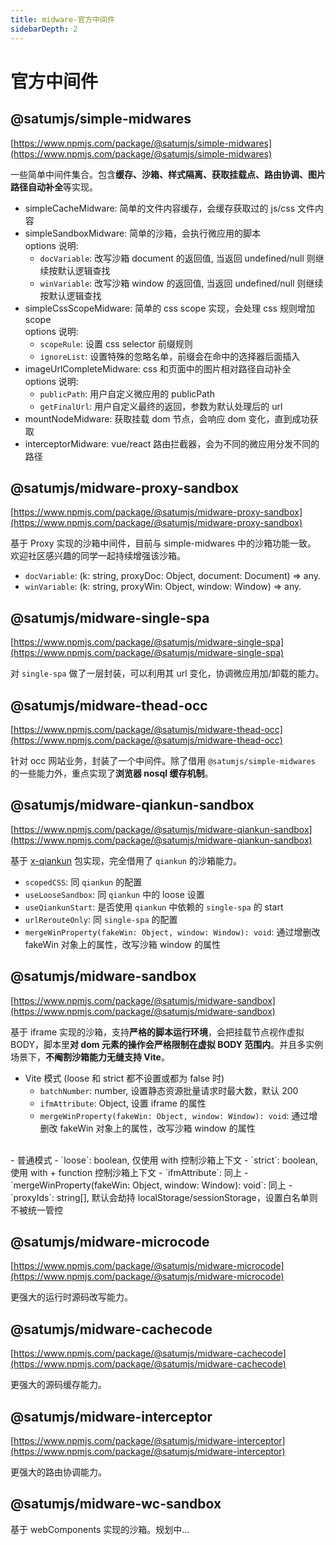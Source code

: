```yaml
---
title: midware-官方中间件
sidebarDepth: 2
---
```


# 官方中间件

## @satumjs/simple-midwares

[https://www.npmjs.com/package/@satumjs/simple-midwares](https://www.npmjs.com/package/@satumjs/simple-midwares)

一些简单中间件集合。包含**缓存、沙箱、样式隔离、获取挂载点、路由协调、图片路径自动补全**等实现。

- simpleCacheMidware: 简单的文件内容缓存，会缓存获取过的 js/css 文件内容
- simpleSandboxMidware: 简单的沙箱，会执行微应用的脚本<br>options 说明:
  - `docVariable`: 改写沙箱 document 的返回值, 当返回 undefined/null 则继续按默认逻辑查找
  - `winVariable`: 改写沙箱 window 的返回值, 当返回 undefined/null 则继续按默认逻辑查找
- simpleCssScopeMidware: 简单的 css scope 实现，会处理 css 规则增加 scope<br>options 说明:
  - `scopeRule`: 设置 css selector 前缀规则
  - `ignoreList`: 设置特殊的忽略名单，前缀会在命中的选择器后面插入
- imageUrlCompleteMidware: css 和页面中的图片相对路径自动补全<br>options 说明:
  - `publicPath`: 用户自定义微应用的 publicPath
  - `getFinalUrl`: 用户自定义最终的返回，参数为默认处理后的 url
- mountNodeMidware: 获取挂载 dom 节点，会响应 dom 变化，直到成功获取
- interceptorMidware: vue/react 路由拦截器，会为不同的微应用分发不同的路径

## @satumjs/midware-proxy-sandbox

[https://www.npmjs.com/package/@satumjs/midware-proxy-sandbox](https://www.npmjs.com/package/@satumjs/midware-proxy-sandbox)

基于 Proxy 实现的沙箱中间件，目前与 simple-midwares 中的沙箱功能一致。<br>欢迎社区感兴趣的同学一起持续增强该沙箱。

- `docVariable`: (k: string, proxyDoc: Object, document: Document) => any.
- `winVariable`: (k: string, proxyWin: Object, window: Window) => any.

## @satumjs/midware-single-spa

[https://www.npmjs.com/package/@satumjs/midware-single-spa](https://www.npmjs.com/package/@satumjs/midware-single-spa)

对 `single-spa` 做了一层封装，可以利用其 url 变化，协调微应用加/卸载的能力。

## @satumjs/midware-thead-occ

[https://www.npmjs.com/package/@satumjs/midware-thead-occ](https://www.npmjs.com/package/@satumjs/midware-thead-occ)

针对 occ 网站业务，封装了一个中间件。除了借用 `@satumjs/simple-midwares` 的一些能力外，重点实现了**浏览器 nosql 缓存机制**。

## @satumjs/midware-qiankun-sandbox

[https://www.npmjs.com/package/@satumjs/midware-qiankun-sandbox](https://www.npmjs.com/package/@satumjs/midware-qiankun-sandbox)

基于 [x-qiankun](https://www.npmjs.com/package/@satumjs/x-qiankun) 包实现，完全借用了 `qiankun` 的沙箱能力。

- `scopedCSS`: 同 `qiankun` 的配置
- `useLooseSandbox`: 同 `qiankun` 中的 loose 设置
- `useQiankunStart`: 是否使用 `qiankun` 中依赖的 `single-spa` 的 start
- `urlRerouteOnly`: 同 `single-spa` 的配置
- `mergeWinProperty(fakeWin: Object, window: Window): void`: 通过增删改 fakeWin 对象上的属性，改写沙箱 window 的属性

## @satumjs/midware-sandbox

[https://www.npmjs.com/package/@satumjs/midware-sandbox](https://www.npmjs.com/package/@satumjs/midware-sandbox)

基于 iframe 实现的沙箱，支持**严格的脚本运行环境**，会把挂载节点视作虚拟 BODY，脚本里**对 dom 元素的操作会严格限制在虚拟 BODY 范围内**。并且多实例场景下，**不阉割沙箱能力无缝支持 Vite**。

- Vite 模式 (loose 和 strict 都不设置或都为 false 时)
  - `batchNumber`: number, 设置静态资源批量请求时最大数，默认 200
  - `ifmAttribute`: Object, 设置 iframe 的属性
  - `mergeWinProperty(fakeWin: Object, window: Window): void`: 通过增删改 fakeWin 对象上的属性，改写沙箱 window 的属性
<br>
- 普通模式
  - `loose`: boolean, 仅使用 with 控制沙箱上下文
  - `strict`: boolean, 使用 with + function 控制沙箱上下文
  - `ifmAttribute`: 同上
  - `mergeWinProperty(fakeWin: Object, window: Window): void`: 同上
  - `proxyIds`: string[], 默认会劫持 localStorage/sessionStorage，设置白名单则不被统一管控

## @satumjs/midware-microcode

[https://www.npmjs.com/package/@satumjs/midware-microcode](https://www.npmjs.com/package/@satumjs/midware-microcode)

更强大的运行时源码改写能力。

## @satumjs/midware-cachecode

[https://www.npmjs.com/package/@satumjs/midware-cachecode](https://www.npmjs.com/package/@satumjs/midware-cachecode)

更强大的源码缓存能力。

## @satumjs/midware-interceptor

[https://www.npmjs.com/package/@satumjs/midware-interceptor](https://www.npmjs.com/package/@satumjs/midware-interceptor)

更强大的路由协调能力。

## @satumjs/midware-wc-sandbox

基于 webComponents 实现的沙箱。规划中...
